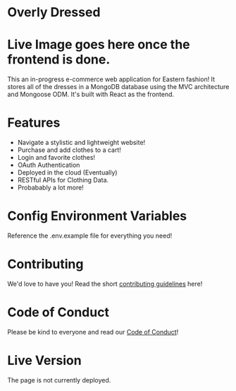# Overly Dressed 

# Live Image goes here once the frontend is done. 

This an in-progress e-commerce web application for Eastern fashion!
It stores all of the dresses in a MongoDB database using the MVC architecture and Mongoose ODM.
It's built with React as the frontend.

# Features
* Navigate a stylistic and lightweight website!
* Purchase and add clothes to a cart!
* Login and favorite clothes!
* OAuth Authentication
* Deployed in the cloud (Eventually)
* RESTful APIs for Clothing Data.
* Probabably a lot more!

# Config Environment Variables
Reference the .env.example file for everything you need!

# Contributing
We'd love to have you! Read the short [contributing guidelines](CONTRIBUTING.md) here!

# Code of Conduct
Please be kind to everyone and read our [Code of Conduct](CODE_OF_CONDUCT.md)!

# Live Version
The page is not currently deployed. 







